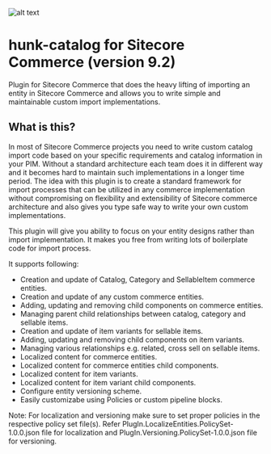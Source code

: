 ![alt text](https://github.com/vipin-banka/hunk-catalog/blob/feature/initial-branch/docs/hunk.png)

# hunk-catalog for Sitecore Commerce (version 9.2)
Plugin for Sitecore Commerce that does the heavy lifting of importing an entity in Sitecore Commerce and allows you to write simple and maintainable custom import implementations.

## What is this?
In most of Sitecore Commerce projects you need to write custom catalog import code based on your specific requirements and catalog information in your PIM. Without a standard architecture each team does it in different way and it becomes hard to maintain such implementations in a longer time period. The idea with this plugin is to create a standard framework for import processes that can be utilized in any commerce implementation without compromising on flexibility and extensibility of Sitecore commerce architecture and also gives you type safe way to write your own custom implementations.

This plugin will give you ability to focus on your entity designs rather than import implementation. It makes you free from writing lots of boilerplate code for import process.

It supports following:
* Creation and update of Catalog, Category and SellableItem commerce entities.
* Creation and update of any custom commerce entities.
* Adding, updating and removing child components on commerce entities.
* Managing parent child relationships between catalog, category and sellable items.
* Creation and update of item variants for sellable items.
* Adding, updating and removing child components on item variants.
* Managing various relationships e.g. related, cross sell on sellable items.
* Localized content for commerce entities.
* Localized content for commerce entities child components.
* Localized content for item variants.
* Localized content for item variant child components.
* Configure entity versioning scheme.
* Easily customizabe using Policies or custom pipeline blocks.

Note: For localization and versioning make sure to set proper policies in the respective policy set file(s). Refer PlugIn.LocalizeEntities.PolicySet-1.0.0.json file for localization and PlugIn.Versioning.PolicySet-1.0.0.json file for versioning.

